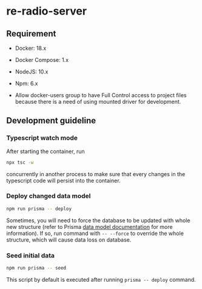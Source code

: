 # re-radio-server

## Requirement

* Docker: 18.x
* Docker Compose: 1.x
* NodeJS: 10.x
* Npm: 6.x

* Allow docker-users group to have Full Control access to project files because there is a need of using mounted driver for development.

## Development guideline

### Typescript watch mode

After starting the container, run

```sh
npx tsc -w
```

concurrently in another process to make sure that every changes in the typescript code will persist into the container.

### Deploy changed data model

```sh
npm run prisma -- deploy
```

Sometimes, you will need to force the database to be updated with whole new structure (refer to Prisma [data model documentation](https://www.prisma.io/docs/datamodel-and-migrations/datamodel-MONGO-knun/) for more information). If so, run command with `-- --force` to override the whole structure, which will cause data loss on database.

### Seed initial data

```sh
npm run prisma -- seed
```

This script by default is executed after running `prisma -- deploy` command.
